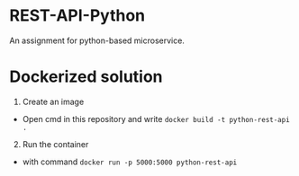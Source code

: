 # REST-API-Python
 An assignment for python-based microservice.
 
# Dockerized solution
1. Create an image
- Open cmd in this repository and write `docker build -t python-rest-api .`
2. Run the container
- with command `docker run -p 5000:5000 python-rest-api`
